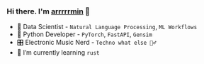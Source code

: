 ### Hi there. I'm [arrrrrmin](https://arrrrrmin.dev) 👋

- 🚀 Data Scientist - `Natural Language Processing`, `ML Workflows`
- 🐍 Python Developer - `PyTorch`, `FastAPI`, `Gensim`
- 🎛️ Electronic Music Nerd - `Techno what else 🤷‍♂️`
- 🌱 I’m currently learning `rust`

<!--
**arrrrrmin/arrrrrmin** is a ✨ _special_ ✨ repository because its `README.md` (this file) appears on your GitHub profile.

Here are some ideas to get you started:

- 🔭 I’m currently working on ...
- 🌱 I’m currently learning ...
- 👯 I’m looking to collaborate on ...
- 🤔 I’m looking for help with ...
- 💬 Ask me about ...
- 📫 How to reach me: ...
- 😄 Pronouns: ...
- ⚡ Fun fact: ...
-->
